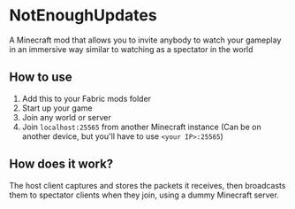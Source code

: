 # NotEnoughUpdates
A Minecraft mod that allows you to invite anybody to watch your gameplay in an immersive way similar to watching as a spectator in the world

## How to use
1. Add this to your Fabric mods folder
2. Start up your game
3. Join any world or server
4. Join `localhost:25565` from another Minecraft instance (Can be on another device, but you'll have to use `<your IP>:25565`)

## How does it work?
The host client captures and stores the packets it receives, then broadcasts them to spectator clients when they join, using a dummy Minecraft server.
